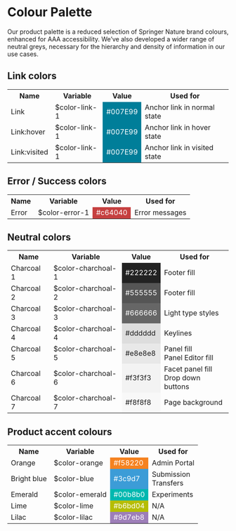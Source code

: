 # Colour Palette

Our product palette is a reduced selection of Springer Nature brand colours, enhanced for AAA accessibility. We’ve also developed a wider range of neutral greys, necessary for the hierarchy and density of information in our use cases. 


## Link colors

<table>
	<tr>
		<th>
			Name
		</th>
		<th>
			Variable
		</th>	
		<th>
			Value
		</th>
		<th>
			Used for
		</th>
	</tr>
	<tr>
		<td>
			Link 
		</td>
		<td>
			$color-link-1
		</td>
		<td style="background-color: #007E99; color: #ffffff">
			#007E99
		</td>
		<td>
			Anchor link in normal state
		</td>
	</tr>	
	<tr>
		<td>
			Link:hover
		</td>
		<td>
			$color-link-1
		</td>
		<td style="background-color: #007E99; color: #ffffff">
			#007E99
		</td>
		<td>
			Anchor link in hover state
		</td>
	</tr>	
	<tr>
		<td>
			Link:visited
		</td>
		<td>
			$color-link-1
		</td>
		<td style="background-color: #007E99; color: #ffffff">
			#007E99
		</td>
		<td>
			Anchor link in visited state
		</td>
	</tr>		
</table>	


## Error / Success colors

<table>
	<tr>
		<th>
			Name
		</th>
		<th>
			Variable
		</th>	
		<th>
			Value
		</th>
		<th>
			Used for
		</th>
	</tr>
	<tr>
		<td>
			Error  
		</td>
		<td>
			$color-error-1
		</td>
		<td style="background-color: #C64040; color: #ffffff">
			#c64040
		</td>
		<td>
			Error messages
		</td>
	</tr>	
</table>	



## Neutral colors
	
<table>
	<tr>
		<th>
			Name
		</th>
		<th>
			Variable
		</th>	
		<th>
			Value
		</th>
		<th>
			Used for
		</th>
	</tr>
	<tr>
		<td>
			Charcoal 1
		</td>
		<td>
			$color-charchoal-1
		</td>
		<td style="background-color: #222222; color: #ffffff">
			#222222
		</td>
		<td>
			Footer fill
		</td>
	</tr>	
	<tr>
		<td>
			Charcoal 2
		</td>
		<td>
			$color-charchoal-2
		</td>
		<td style="background-color: #555555; color: #ffffff">
			#555555
		</td>
		<td>
			Footer fill
		</td>
	</tr>
	<tr>
		<td>
			Charcoal 3
		</td>
		<td>
			$color-charchoal-3
		</td>
		<td style="background-color: #666666; color: #ffffff">
			#666666
		</td>
		<td>
			Light type styles
		</td>
	</tr>
	<tr>
		<td>
			Charcoal 4
		</td>
		<td>
			$color-charchoal-4
		</td>
		<td style="background-color: #dddddd">
			#dddddd
		</td>
		<td>
			Keylines
		</td>
	</tr>
	<tr>
		<td>
			Charcoal 5
		</td>
		<td>
			$color-charchoal-5
		</td>
		<td style="background-color: #e8e8e8">
			#e8e8e8
		</td>
		<td>
			Panel fill
			<br/>
			Panel Editor fill
		</td>
	</tr>	
	<tr>
		<td>
			Charcoal 6
		</td>
		<td>
			$color-charchoal-6
		</td>
		<td style="background-color: #f3f3f3">
			#f3f3f3
		</td>
		<td>
			Facet panel fill 
			<br/>
			Drop down buttons
		</td>
	</tr>
	<tr>
		<td>
			Charcoal 7
		</td>
		<td>
			$color-charchoal-7
		</td>
		<td style="background-color: #f8f8f8">
			#f8f8f8
		</td>
		<td>
			Page background
		</td>
	</tr>					
</table>	


## Product accent colours


<table>
	<tr>
		<th>
			Name
		</th>
		<th>
			Variable
		</th>	
		<th>
			Value
		</th>
		<th>
			Used for
		</th>
	</tr>
	<tr>
		<td>
			Orange 
		</td>
		<td>
			$color-orange
		</td>
		<td style="background-color: #F58220; color: #ffffff">
			#f58220
		</td>
		<td>
			Admin Portal
		</td>
	</tr>	
	<tr>
		<td>
			Bright blue
		</td>
		<td>
			$color-blue
		</td>
		<td style="background-color: #3C9CD7; color: #ffffff">
			#3c9d7
		</td>
		<td>
			Submission
			<br/>
			Transfers
		</td>
	</tr>	
	<tr>
		<td>
			Emerald
		</td>
		<td>
			$color-emerald
		</td>
		<td style="background-color: #00B8B0; color: #ffffff">
			#00b8b0
		</td>
		<td>
			Experiments
		</td>
	</tr>	
	<tr>
		<td>
			Lime
		</td>
		<td>
			$color-lime
		</td>
		<td style="background-color: #B6BD04; color: #ffffff">
			#b6bd04
		</td>
		<td>
			N/A
		</td>
	</tr>	
	<tr>
		<td>
			Lilac
		</td>
		<td>
			$color-lilac
		</td>
		<td style="background-color: #9D7EB8; color: #ffffff">
			#9d7eb8
		</td>
		<td>
			N/A
		</td>
	</tr>		
</table>	